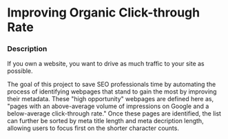 # Improving Organic Click-through Rate

### Description

If you own a website, you want to drive as much traffic to your site as possible. 

The goal of this project to save SEO professionals time by automating the process of identifying webpages that stand to gain the most by improving their metadata. These "high opportunity" webpages are defined here as, "pages with an above-average volume of impressions on Google and a below-average click-through rate." Once these pages are identified, the list can further be sorted by meta title length and meta decription length, allowing users to focus first on the shorter character counts. 
